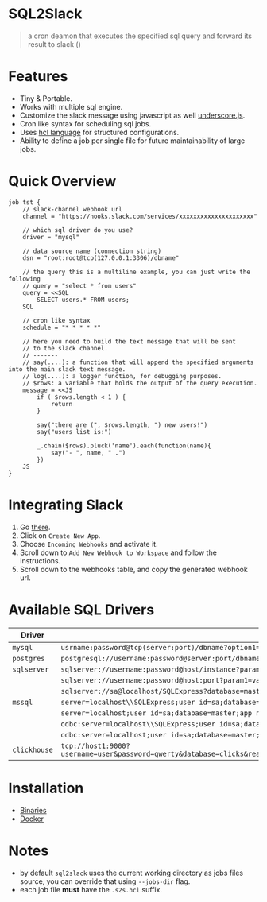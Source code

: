 SQL2Slack
=========
> a cron deamon that executes the specified sql query and forward its result to slack ()

Features
========
- Tiny & Portable.
- Works with multiple sql engine.
- Customize the slack message using javascript as well [underscore.js](https://underscorejs.org/).
- Cron like syntax for scheduling sql jobs.
- Uses [hcl language](https://github.com/hashicorp/hcl) for structured configurations.
- Ability to define a job per single file for future maintainability of large jobs.


Quick Overview
==============
```hcl
job tst {
    // slack-channel webhook url
    channel = "https://hooks.slack.com/services/xxxxxxxxxxxxxxxxxxxxx"

    // which sql driver do you use?
    driver = "mysql"

    // data source name (connection string)
    dsn = "root:root@tcp(127.0.0.1:3306)/dbname"

    // the query this is a multiline example, you can just write the following
    // query = "select * from users"
    query = <<SQL
        SELECT users.* FROM users;
    SQL

    // cron like syntax
    schedule = "* * * * *"

    // here you need to build the text message that will be sent 
    // to the slack channel.
    // ------- 
    // say(....): a function that will append the specified arguments into the main slack text message.
    // log(....): a logger function, for debugging purposes.
    // $rows: a variable that holds the output of the query execution.
    message = <<JS
        if ( $rows.length < 1 ) {
            return
        }

        say("there are (", $rows.length, ") new users!")
        say("users list is:")

        _.chain($rows).pluck('name').each(function(name){
            say("- ", name, " .")
        })
    JS
}
```

Integrating Slack
==================
1. Go [there](https://api.slack.com/apps).
2. Click on `Create New App`.
3. Choose `Incoming Webhooks` and activate it.
4. Scroll down to `Add New Webhook to Workspace` and follow the instructions.
5. Scroll down to the webhooks table, and copy the generated webhook url.

Available SQL Drivers
=====================
| Driver | DSN |
---------| ------ |
| `mysql`| `usrname:password@tcp(server:port)/dbname?option1=value1&...`|
| `postgres`| `postgresql://username:password@server:port/dbname?option1=value1`|
| `sqlserver` | `sqlserver://username:password@host/instance?param1=value&param2=value` |
|             | `sqlserver://username:password@host:port?param1=value&param2=value`|
|             | `sqlserver://sa@localhost/SQLExpress?database=master&connection+timeout=30`|
| `mssql` | `server=localhost\\SQLExpress;user id=sa;database=master;app name=MyAppName`|
|         | `server=localhost;user id=sa;database=master;app name=MyAppName`|
|         | `odbc:server=localhost\\SQLExpress;user id=sa;database=master;app name=MyAppName` |
|         | `odbc:server=localhost;user id=sa;database=master;app name=MyAppName` |
| `clickhouse` |   `tcp://host1:9000?username=user&password=qwerty&database=clicks&read_timeout=10&write_timeout=20&alt_hosts=host2:9000,host3:9000` |

Installation
============
- [Binaries](https://github.com/alash3al/sql2slack/releases)
- [Docker](https://hub.docker.com/r/alash3al/sql2slack)

Notes
=====
- by default `sql2slack` uses the current working directory as jobs files source, you can override that using `--jobs-dir` flag.
- each job file **must** have the `.s2s.hcl` suffix.
